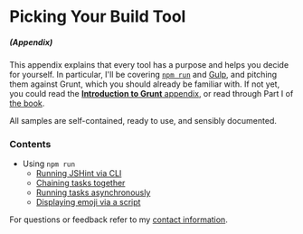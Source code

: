 # Picking Your Build Tool

##### _(Appendix)_

This appendix explains that every tool has a purpose and helps you decide for yourself. In particular, I'll be covering [`npm run`][1] and [Gulp][2], and pitching them against Grunt, which you should already be familiar with. If not yet, you could read the [**Introduction to Grunt** appendix][3], or read through Part I of [the book][4].

All samples are self-contained, ready to use, and sensibly documented.

### Contents

- Using `npm run`
  - [Running JSHint via CLI](https://github.com/buildfirst/buildfirst/tree/master/appendix/picking-your-build-tool/01_npm-run-jshint)
  - [Chaining tasks together](https://github.com/buildfirst/buildfirst/tree/master/appendix/picking-your-build-tool/02_npm-run-tests)
  - [Running tasks asynchronously](https://github.com/buildfirst/buildfirst/tree/master/appendix/picking-your-build-tool/03_npm-run-build)
  - [Displaying emoji via a script](https://github.com/buildfirst/buildfirst/tree/master/appendix/picking-your-build-tool/04_npm-run-emoji)

For questions or feedback refer to my [contact information](https://github.com/buildfirst/buildfirst#feedback).

[1]: http://substack.net/task_automation_with_npm_run "Task automation with `npm run`"
[2]: http://gulpjs.com/
[3]: https://github.com/buildfirst/buildfirst/tree/master/appendix/introduction-to-grunt
[4]: http://bevacqua.io/bf
